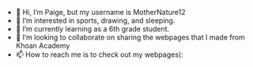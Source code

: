 - 👋 Hi, I’m Paige, but my username is MotherNature12
- 👀 I’m interested in sports, drawing, and sleeping.
- 🌱 I’m currently learning as a 6th grade student.
- 💞️ I’m looking to collaborate on sharing the webpages that I made from Khoan Academy
- 📫 How to reach me is to check out my webpages(:

<!---
MotherNature12/MotherNature12 is a ✨ special ✨ repository because its `README.md` (this file) appears on your GitHub profile.
You can click the Preview link to take a look at your changes.
--->

